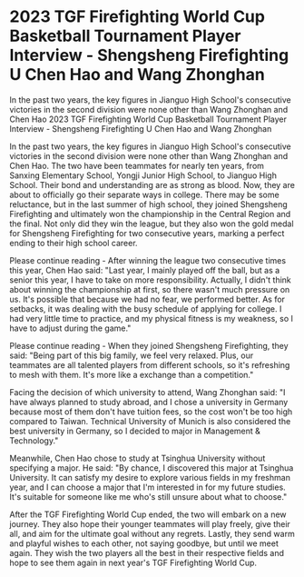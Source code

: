 # 2023 TGF Firefighting World Cup Basketball Tournament Player Interview - Shengsheng Firefighting U Chen Hao and Wang Zhonghan

In the past two years, the key figures in Jianguo High School's consecutive victories in the second division were none other than Wang Zhonghan and Chen Hao 
 2023 TGF Firefighting World Cup Basketball Tournament Player Interview - Shengsheng Firefighting U Chen Hao and Wang Zhonghan

In the past two years, the key figures in Jianguo High School's consecutive victories in the second division were none other than Wang Zhonghan and Chen Hao. The two have been teammates for nearly ten years, from Sanxing Elementary School, Yongji Junior High School, to Jianguo High School. Their bond and understanding are as strong as blood. Now, they are about to officially go their separate ways in college. There may be some reluctance, but in the last summer of high school, they joined Shengsheng Firefighting and ultimately won the championship in the Central Region and the final. Not only did they win the league, but they also won the gold medal for Shengsheng Firefighting for two consecutive years, marking a perfect ending to their high school career.

Please continue reading - After winning the league two consecutive times this year, Chen Hao said: "Last year, I mainly played off the ball, but as a senior this year, I have to take on more responsibility. Actually, I didn't think about winning the championship at first, so there wasn't much pressure on us. It's possible that because we had no fear, we performed better. As for setbacks, it was dealing with the busy schedule of applying for college. I had very little time to practice, and my physical fitness is my weakness, so I have to adjust during the game."

Please continue reading - When they joined Shengsheng Firefighting, they said: "Being part of this big family, we feel very relaxed. Plus, our teammates are all talented players from different schools, so it's refreshing to mesh with them. It's more like a exchange than a competition."

Facing the decision of which university to attend, Wang Zhonghan said: "I have always planned to study abroad, and I chose a university in Germany because most of them don't have tuition fees, so the cost won't be too high compared to Taiwan. Technical University of Munich is also considered the best university in Germany, so I decided to major in Management & Technology."

Meanwhile, Chen Hao chose to study at Tsinghua University without specifying a major. He said: "By chance, I discovered this major at Tsinghua University. It can satisfy my desire to explore various fields in my freshman year, and I can choose a major that I'm interested in for my future studies. It's suitable for someone like me who's still unsure about what to choose."

After the TGF Firefighting World Cup ended, the two will embark on a new journey. They also hope their younger teammates will play freely, give their all, and aim for the ultimate goal without any regrets. Lastly, they send warm and playful wishes to each other, not saying goodbye, but until we meet again. They wish the two players all the best in their respective fields and hope to see them again in next year's TGF Firefighting World Cup.